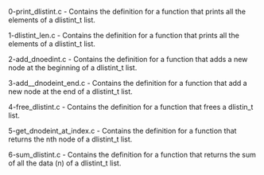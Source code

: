 0-print_dlistint.c - Contains the definition for a function that prints all the elements of a dlistint_t list.

1-dlistint_len.c - Contains the definition for a function that prints all the elements of a dlistint_t list.

2-add_dnoedint.c - Contains the definition for a function that adds a new node at the beginning of a dlistint_t list.

3-add__dnodeint_end.c - Contains the definition for a function that add a new node at the end of a dlistint_t list.

4-free_dlistint.c - Contains the definition for a function that frees a dlistin_t list.

5-get_dnodeint_at_index.c - Contains the definition for a function that returns the nth node of a dlistint_t list.

6-sum_dlistint.c - Contains the definition for a function that returns the sum of all the data (n) of a dlistint_t list.
